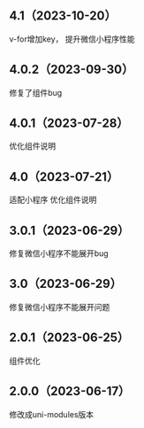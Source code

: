 ## 4.1（2023-10-20）
v-for增加key， 提升微信小程序性能
## 4.0.2（2023-09-30）
修复了组件bug
## 4.0.1（2023-07-28）
优化组件说明
## 4.0（2023-07-21）
适配小程序 优化组件说明
## 3.0.1（2023-06-29）
修复微信小程序不能展开bug
## 3.0（2023-06-29）
修复微信小程序不能展开问题
## 2.0.1（2023-06-25）
组件优化
## 2.0.0（2023-06-17）
修改成uni-modules版本
